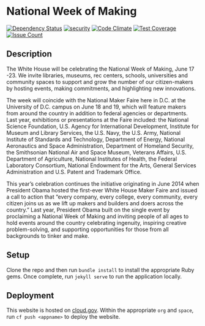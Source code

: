# National Week of Making

[![Dependency Status](https://gemnasium.com/badges/github.com/presidential-innovation-fellows/week-of-making.svg)](https://gemnasium.com/github.com/presidential-innovation-fellows/week-of-making)
[![security](https://hakiri.io/github/presidential-innovation-fellows/week-of-making/master.svg)](https://hakiri.io/github/presidential-innovation-fellows/week-of-making/master)
[![Code Climate](https://codeclimate.com/repos/57211ce78f6dad33c900315b/badges/3a0b762f93bdf1d4881e/gpa.svg)](https://codeclimate.com/repos/57211ce78f6dad33c900315b/feed)
[![Test Coverage](https://codeclimate.com/repos/57211ce78f6dad33c900315b/badges/3a0b762f93bdf1d4881e/coverage.svg)](https://codeclimate.com/repos/57211ce78f6dad33c900315b/coverage)
[![Issue Count](https://codeclimate.com/repos/57211ce78f6dad33c900315b/badges/3a0b762f93bdf1d4881e/issue_count.svg)](https://codeclimate.com/repos/57211ce78f6dad33c900315b/feed)

## Description

The White House will be celebrating the National Week of Making, June 17 -23. We invite libraries, museums, rec centers, schools, universities and community spaces to support and grow the number of our citizen-makers by hosting events, making commitments, and highlighting new innovations.

The week will coincide with the National Maker Faire here in D.C. at the University of D.C. campus on June 18 and 19, which will feature makers from around the country in addition to federal agencies or departments. Last year, exhibitions or presentations at the Faire included: the National Science Foundation, U.S. Agency for International Development, Institute for Museum and Library Services, the U.S. Navy, the U.S. Army, National Institute of Standards and Technology, Department of Energy, National Aeronautics and Space Administration, Department of Homeland Security, the Smithsonian National Air and Space Museum, Veterans Affairs, U.S. Department of Agriculture, National Institutes of Health, the Federal Laboratory Consortium, National Endowment for the Arts, General Services Administration and U.S. Patent and Trademark Office.

This year’s celebration continues the initiative originating in June 2014 when President Obama hosted the first-ever White House Maker Faire and issued a call to action that “every company, every college, every community, every citizen joins us as we lift up makers and builders and doers across the country.” Last year, President Obama built on the single event by proclaiming a National Week of Making and inviting people of all ages to hold events around the country celebrating ingenuity, inspiring creative problem-solving, and supporting opportunities for those from all backgrounds to tinker and make.

## Setup

Clone the repo and then run `bundle install` to install the appropriate Ruby gems. Once complete, run `jekyll serve` to run the application locally.

## Deployment

This website is hosted on [cloud.gov](https://cloud.gov). Within the appropriate `org` and `space`, run `cf push <appname>` to deploy the website.
